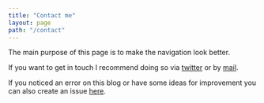 ```yaml
---
title: "Contact me"
layout: page
path: "/contact"
---
```


The main purpose of this page is to make the navigation look better.

If you want to get in touch I recommend doing so via [twitter](https://twitter.com/simon_rsp) or by [mail](mailto:reinsperger.smn@gmail.com).

If you noticed an error on this blog or have some ideas for improvement you can also create an issue [here](https://github.com/abisz/piedcode).